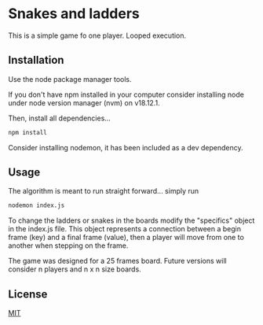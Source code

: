 # Snakes and ladders
This is a simple game fo one player. Looped execution.

## Installation

Use the node package manager tools.

If you don't have npm installed in your computer consider installing node under node version manager (nvm) on v18.12.1.

Then, install all dependencies...

```bash
npm install
```

Consider installing nodemon, it has been included as a dev dependency.

## Usage
The algorithm is meant to run straight forward... simply run
```bash
nodemon index.js
```

To change the ladders or snakes in the boards modify the "specifics" object in the index.js file. This object represents a connection between a begin frame (key) and a final frame (value), then a player will move from one to another when stepping on the frame.

The game was designed for a 25 frames board. Future versions will consider n players and n x n size boards.

## License

[MIT](https://choosealicense.com/licenses/mit/)